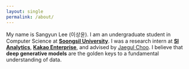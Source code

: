 ```yaml
---
layout: single
permalink: /about/
---
```



My name is Sangyun Lee (이상윤). I am an undergraduate student in Computer Science at <a href="http://eng.ssu.ac.kr" target="_blank"><strong>Soongsil University</strong></a>. I was a research intern at <a href="https://www.si-analytics.ai/eng" target="_blank"><strong>SI Analytics</strong></a>, <a href="https://www.kakaoenterprise.com/" target="_blank"><strong>Kakao Enterprise</strong></a>, and advised by [Jaegul Choo](https://sites.google.com/site/jaegulchoo/). I believe that <strong>deep generative models</strong> are the golden keys to a fundamental understanding of data.
